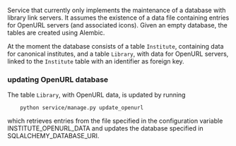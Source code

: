 Service that currently only implements the maintenance of a database with library link servers. It assumes the existence of a data file containing entries for OpenURL servers (and associated icons). Given an empty database, the tables are created using Alembic.

At the moment the database consists of a table `Institute`, containing data for canonical institutes, and a table `Library`, with data for OpenURL servers, linked to the `Institute` table with an identifier as foreign key.

### updating OpenURL database

The table `Library`, with OpenURL data, is updated by running
```
    python service/manage.py update_openurl
```
which retrieves entries from the file specified in the configuration variable INSTITUTE_OPENURL_DATA and updates the database specified in SQLALCHEMY_DATABASE_URI.
